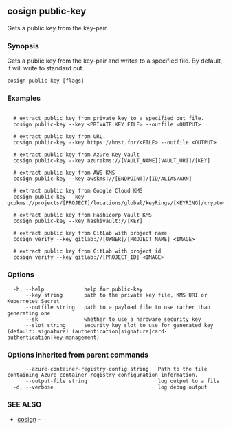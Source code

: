 ## cosign public-key

Gets a public key from the key-pair.

### Synopsis

Gets a public key from the key-pair and
writes to a specified file. By default, it will write to standard out.

```
cosign public-key [flags]
```

### Examples

```

  # extract public key from private key to a specified out file.
  cosign public-key --key <PRIVATE KEY FILE> --outfile <OUTPUT>

  # extract public key from URL.
  cosign public-key --key https://host.for/<FILE> --outfile <OUTPUT>

  # extract public key from Azure Key Vault
  cosign public-key --key azurekms://[VAULT_NAME][VAULT_URI]/[KEY]

  # extract public key from AWS KMS
  cosign public-key --key awskms://[ENDPOINT]/[ID/ALIAS/ARN]

  # extract public key from Google Cloud KMS
  cosign public-key --key gcpkms://projects/[PROJECT]/locations/global/keyRings/[KEYRING]/cryptoKeys/[KEY]

  # extract public key from Hashicorp Vault KMS
  cosign public-key --key hashivault://[KEY]

  # extract public key from GitLab with project name
  cosign verify --key gitlab://[OWNER]/[PROJECT_NAME] <IMAGE>

  # extract public key from GitLab with project id
  cosign verify --key gitlab://[PROJECT_ID] <IMAGE>
```

### Options

```
  -h, --help             help for public-key
      --key string       path to the private key file, KMS URI or Kubernetes Secret
      --outfile string   path to a payload file to use rather than generating one
      --sk               whether to use a hardware security key
      --slot string      security key slot to use for generated key (default: signature) (authentication|signature|card-authentication|key-management)
```

### Options inherited from parent commands

```
      --azure-container-registry-config string   Path to the file containing Azure container registry configuration information.
      --output-file string                       log output to a file
  -d, --verbose                                  log debug output
```

### SEE ALSO

* [cosign](cosign.md)	 - 

